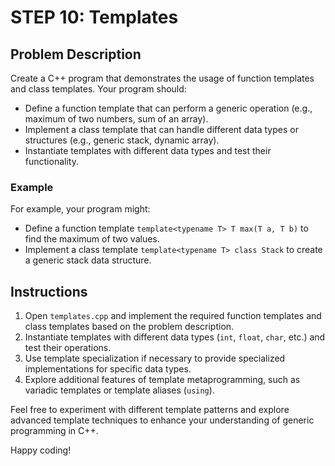 # STEP 10: Templates

## Problem Description

Create a C++ program that demonstrates the usage of function templates and class templates. Your program should:

- Define a function template that can perform a generic operation (e.g., maximum of two numbers, sum of an array).
- Implement a class template that can handle different data types or structures (e.g., generic stack, dynamic array).
- Instantiate templates with different data types and test their functionality.

### Example

For example, your program might:
- Define a function template `template<typename T> T max(T a, T b)` to find the maximum of two values.
- Implement a class template `template<typename T> class Stack` to create a generic stack data structure.

## Instructions

1. Open `templates.cpp` and implement the required function templates and class templates based on the problem description.
2. Instantiate templates with different data types (`int`, `float`, `char`, etc.) and test their operations.
3. Use template specialization if necessary to provide specialized implementations for specific data types.
4. Explore additional features of template metaprogramming, such as variadic templates or template aliases (`using`).

Feel free to experiment with different template patterns and explore advanced template techniques to enhance your understanding of generic programming in C++.

Happy coding!
